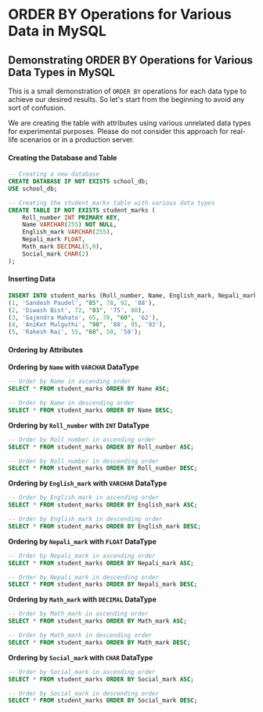 # ORDER BY Operations for Various Data in MySQL

## Demonstrating ORDER BY Operations for Various Data Types in MySQL

This is a small demonstration of `ORDER BY` operations for each data type to achieve our desired results. So let's start from the beginning to avoid any sort of confusion.

We are creating the table with attributes using various unrelated data types for experimental purposes. Please do not consider this approach for real-life scenarios or in a production server.

#### Creating the Database and Table

```sql
-- Creating a new database
CREATE DATABASE IF NOT EXISTS school_db;
USE school_db;

-- Creating the student_marks table with various data types
CREATE TABLE IF NOT EXISTS student_marks (
    Roll_number INT PRIMARY KEY,
    Name VARCHAR(255) NOT NULL,
    English_mark VARCHAR(255),
    Nepali_mark FLOAT,
    Math_mark DECIMAL(5,0),
    Social_mark CHAR(2)
);
```

#### Inserting Data

```sql
INSERT INTO student_marks (Roll_number, Name, English_mark, Nepali_mark, Math_mark, Social_mark) VALUES
(1, 'Sandesh Paudel', "85", 78, 92, '88'),
(2, 'Diwash Bist', 72, "83", '75', 80),
(3, 'Gajendra Mahato', 65, 70, "60", '62'),
(4, 'AniKet Mulguthi', "90", '88', 95, '93'),
(5, 'Rakesh Rai', 55, "60", 50, '58');
```

#### Ordering by Attributes

**Ordering by `Name` with `VARCHAR` DataType**

```sql
-- Order by Name in ascending order
SELECT * FROM student_marks ORDER BY Name ASC;

-- Order by Name in descending order
SELECT * FROM student_marks ORDER BY Name DESC;
```

**Ordering by `Roll_number` with `INT` DataType**

```sql
-- Order by Roll_number in ascending order
SELECT * FROM student_marks ORDER BY Roll_number ASC;

-- Order by Roll_number in descending order
SELECT * FROM student_marks ORDER BY Roll_number DESC;
```

**Ordering by `English_mark` with `VARCHAR` DataType**

```sql
-- Order by English_mark in ascending order
SELECT * FROM student_marks ORDER BY English_mark ASC;

-- Order by English_mark in descending order
SELECT * FROM student_marks ORDER BY English_mark DESC;
```

**Ordering by `Nepali_mark` with `FLOAT` DataType**

```sql
-- Order by Nepali_mark in ascending order
SELECT * FROM student_marks ORDER BY Nepali_mark ASC;

-- Order by Nepali_mark in descending order
SELECT * FROM student_marks ORDER BY Nepali_mark DESC;
```

**Ordering by `Math_mark` with `DECIMAL` DataType**

```sql
-- Order by Math_mark in ascending order
SELECT * FROM student_marks ORDER BY Math_mark ASC;

-- Order by Math_mark in descending order
SELECT * FROM student_marks ORDER BY Math_mark DESC;
```

**Ordering by `Social_mark` with `CHAR` DataType**

```sql
-- Order by Social_mark in ascending order
SELECT * FROM student_marks ORDER BY Social_mark ASC;

-- Order by Social_mark in descending order
SELECT * FROM student_marks ORDER BY Social_mark DESC;
```
